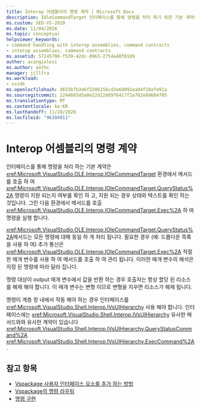 ```yaml
---
title: Interop 어셈블리의 명령 계약 | Microsoft Docs
description: IOleCommandTarget 인터페이스를 통해 명령을 처리 하기 위한 기본 계약에 대해 알아봅니다. VisualStudio.
ms.custom: SEO-VS-2020
ms.date: 11/04/2016
ms.topic: conceptual
helpviewer_keywords:
- command handling with interop assemblies, command contracts
- interop assemblies, command contracts
ms.assetid: 57245708-f539-42dc-8963-2754a48f0189
author: acangialosi
ms.author: anthc
manager: jillfra
ms.workload:
- vssdk
ms.openlocfilehash: d655bfb3e6f2206156cd3a6d091ea04f18afe91a
ms.sourcegitcommit: 2244665d5a0e22d12dd976417f2a782e68684705
ms.translationtype: MT
ms.contentlocale: ko-KR
ms.lasthandoff: 11/28/2020
ms.locfileid: "96304911"
---
```

# <a name="command-contracts-in-interop-assemblies"></a>Interop 어셈블리의 명령 계약
인터페이스를 통해 명령을 처리 하는 기본 계약은 <xref:Microsoft.VisualStudio.OLE.Interop.IOleCommandTarget> 환경에서 메서드를 호출 하 여 <xref:Microsoft.VisualStudio.OLE.Interop.IOleCommandTarget.QueryStatus%2A> 명령이 지원 되는지 여부를 확인 하 고, 지원 되는 경우 상태와 텍스트를 확인 하는 것입니다. 그런 다음 환경에서 메서드를 호출 <xref:Microsoft.VisualStudio.OLE.Interop.IOleCommandTarget.Exec%2A> 하 여 명령을 실행 합니다.

 <xref:Microsoft.VisualStudio.OLE.Interop.IOleCommandTarget.QueryStatus%2A>메서드는 모든 명령에 대해 동일 하 게 처리 됩니다. 필요한 경우 (예: 드롭다운 목록을 사용 하 여) 추가 통신은 <xref:Microsoft.VisualStudio.OLE.Interop.IOleCommandTarget.Exec%2A> 적절 한 매개 변수를 사용 하 여 메서드를 호출 하 여 관리 됩니다. 이러한 매개 변수의 해석은 지정 된 명령에 따라 달라 집니다.

 명령 대상이 output 매개 변수에서 값을 반환 하는 경우 호출자는 항상 할당 된 리소스를 해제 해야 합니다. 이 매개 변수는 변형 이므로 변형을 지우면 리소스가 해제 됩니다.

 명령이 계층 창 내에서 작동 해야 하는 경우 인터페이스를 <xref:Microsoft.VisualStudio.Shell.Interop.IVsUIHierarchy> 사용 해야 합니다. 인터페이스에는 <xref:Microsoft.VisualStudio.Shell.Interop.IVsUIHierarchy> 유사한 메서드와와 유사한 계약이 있습니다 <xref:Microsoft.VisualStudio.Shell.Interop.IVsUIHierarchy.QueryStatusCommand%2A> <xref:Microsoft.VisualStudio.Shell.Interop.IVsUIHierarchy.ExecCommand%2A> .

## <a name="see-also"></a>참고 항목
- [Vspackage 사용자 인터페이스 요소를 추가 하는 방법](../../extensibility/internals/how-vspackages-add-user-interface-elements.md)
- [Vspackage의 명령 라우팅](../../extensibility/internals/command-routing-in-vspackages.md)
- [명령 구현](../../extensibility/internals/command-implementation.md)
